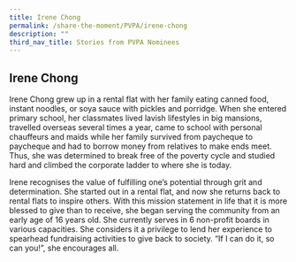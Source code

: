 ```yaml
---
title: Irene Chong
permalink: /share-the-moment/PVPA/irene-chong
description: ""
third_nav_title: Stories from PVPA Nominees
---
```

## Irene Chong

Irene Chong grew up in a rental flat with her family eating canned food, instant noodles, or soya sauce with pickles and porridge. When she entered primary school, her classmates lived lavish lifestyles in big mansions, travelled overseas several times a year, came to school with personal chauffeurs and maids while her family survived from paycheque to paycheque and had to borrow money from relatives to make ends meet. Thus, she was determined to break free of the poverty cycle and studied hard and climbed the corporate ladder to where she is today.

Irene recognises the value of fulfilling one’s potential through grit and determination. She started out in a rental flat, and now she returns back to rental flats to inspire others. With this mission statement in life that it is more blessed to give than to receive, she began serving the community from an early age of 16 years old. She currently serves in 6 non-profit boards in various capacities. She considers it a privilege to lend her experience to spearhead fundraising activities to give back to society. “If I can do it, so can you!”, she encourages all.

